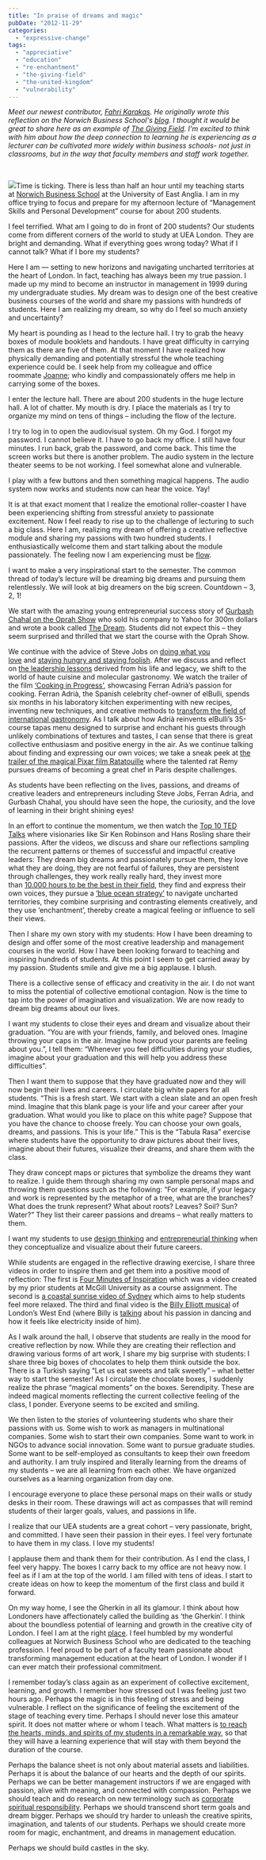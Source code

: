```yaml
---
title: "In praise of dreams and magic"
pubDate: "2012-11-29"
categories: 
  - "expressive-change"
tags: 
  - "appreciative"
  - "education"
  - "re-enchantment"
  - "the-giving-field"
  - "the-united-kingdom"
  - "vulnerability"
---
```


_Meet our newest contributor, [Fahri Karakas](https://organizationunbound.org/fahri-karakas/). He originally wrote this reflection on the Norwich Business School's [blog](http://ueanbs.wordpress.com/2012/11/08/in-praise-of-magic-and-dreams-in-management-education-reflections-on-an-extraordinary-lecture/). I thought it would be great to share here as an example of [The Giving Field](/thegivingfield/). I'm excited to think with him about how the deep connection to learning he is experiencing as a lecturer can be cultivated more widely within business schools- not just in classrooms, but in the way that faculty members and staff work together._   

 

[![](http://ueanbs.files.wordpress.com/2012/10/in-london-england-uk-youre_never_too_young_to_dream_big.jpg?w=450&h=225)](http://ueanbs.files.wordpress.com/2012/10/in-london-england-uk-youre_never_too_young_to_dream_big.jpg)Time is ticking. There is less than half an hour until my teaching starts at [Norwich Business School](http://business.uea.ac.uk/) at the University of East Anglia. I am in my office trying to focus and prepare for my afternoon lecture of “Management Skills and Personal Development” course for about 200 students.

I feel terrified. What am I going to do in front of 200 students? Our students come from different corners of the world to study at UEA London. They are bright and demanding. What if everything goes wrong today? What if I cannot talk? What if I bore my students?

Here I am — setting to new horizons and navigating uncharted territories at the heart of London. In fact, teaching has always been my true passion. I made up my mind to become an instructor in management in 1999 during my undergraduate studies. My dream was to design one of the best creative business courses of the world and share my passions with hundreds of students. Here I am realizing my dream, so why do I feel so much anxiety and uncertainty?

My heart is pounding as I head to the lecture hall. I try to grab the heavy boxes of module booklets and handouts. I have great difficulty in carrying them as there are five of them. At that moment I have realized how physically demanding and potentially stressful the whole teaching experience could be. I seek help from my colleague and office roommate [Joanne](http://business.uea.ac.uk/dr-joanne-jin-zhang#s1); who kindly and compassionately offers me help in carrying some of the boxes.

I enter the lecture hall. There are about 200 students in the huge lecture hall. A lot of chatter. My mouth is dry. I place the materials as I try to organize my mind on tens of things – including the flow of the lecture.

I try to log in to open the audiovisual system. Oh my God. I forgot my password. I cannot believe it. I have to go back my office. I still have four minutes. I run back, grab the password, and come back. This time the screen works but there is another problem. The audio system in the lecture theater seems to be not working. I feel somewhat alone and vulnerable.

I play with a few buttons and then something magical happens. The audio system now works and students now can hear the voice. Yay!

It is at that exact moment that I realize the emotional roller-coaster I have been experiencing shifting from stressful anxiety to passionate excitement. Now I feel ready to rise up to the challenge of lecturing to such a big class. Here I am, realizing my dream of offering a creative reflective module and sharing my passions with two hundred students. I enthusiastically welcome them and start talking about the module passionately. The feeling now I am experiencing must be [flow](http://en.wikipedia.org/wiki/Flow_(psychology)).

I want to make a very inspirational start to the semester. The common thread of today’s lecture will be dreaming big dreams and pursuing them relentlessly. We will look at big dreamers on the big screen. Countdown – 3, 2, 1!

We start with the amazing young entrepreneurial success story of [Gurbash Chahal on the Oprah Show](https://www.youtube.com/watch?v=DhOU14E3UOE) who sold his company to Yahoo for 300m dollars and wrote a book called [The Dream](http://books.google.co.uk/books/about/The_Dream.html?id=jiH8UqXUKvgC&redir_esc=y). Students did not expect this – they seem surprised and thrilled that we start the course with the Oprah Show.

We continue with the advice of Steve Jobs on [doing what you love](http://www.youtube.com/watch?v=KuNQgln6TL0&list=FLdLTUveFgF5v5EIEMbS4-pA&index=1&feature=plpp_video) and [staying hungry and staying foolish](http://www.youtube.com/watch?v=UF8uR6Z6KLc). After we discuss and reflect on [the leadership lessons](http://hbr.org/2012/04/the-real-leadership-lessons-of-steve-jobs/) derived from his life and legacy, we shift to the world of haute cuisine and molecular gastronomy. We watch the trailer of the film [‘Cooking in Progress’](http://www.youtube.com/watch?v=BN0eshtAxYA), showcasing Ferran Adrià’s passion for cooking. Ferran Adrià, the Spanish celebrity chef-owner of elBulli, spends six months in his laboratory kitchen experimenting with new recipes, inventing new techniques, and creative methods to [transform the field of international gastronomy](http://onlinelibrary.wiley.com/doi/10.1002/job.461/abstract). As I talk about how Adrià reinvents elBulli’s 35-course tapas menu designed to surprise and enchant his guests through unlikely combinations of textures and tastes, I can sense that there is great collective enthusiasm and positive energy in the air. As we continue talking about finding and expressing our own voices; we take a sneak peek at [the trailer of the magical Pixar film Ratatouille](http://www.youtube.com/watch?v=c3sBBRxDAqk) where the talented rat Remy pursues dreams of becoming a great chef in Paris despite challenges.

As students have been reflecting on the lives, passions, and dreams of creative leaders and entrepreneurs including Steve Jobs, Ferran Adria, and Gurbash Chahal, you should have seen the hope, the curiosity, and the love of learning in their bright shining eyes!

In an effort to continue the momentum, we then watch the [Top 10 TED Talks](http://www.youtube.com/watch?v=GWPQZ9yolWI) where visionaries like Sir Ken Robinson and Hans Rosling share their passions. After the videos, we discuss and share our reflections sampling the recurrent patterns or themes of successful and impactful creative leaders: They dream big dreams and passionately pursue them, they love what they are doing, they are not fearful of failures, they are persistent through challenges, they work really really hard, they invest more than [10.000 hours to be the best in their field](http://blogs.hbr.org/cs/2011/12/a_fast_track_to_10000_hours_of.html), they find and express their own voices, they pursue a [‘blue ocean strategy’](http://hbr.org/2004/10/blue-ocean-strategy/ar/1) to navigate uncharted territories, they combine surprising and contrasting elements creatively, and they use ‘enchantment’, thereby create a magical feeling or influence to sell their views.

Then I share my own story with my students: How I have been dreaming to design and offer some of the most creative leadership and management courses in the world. How I have been looking forward to teaching and inspiring hundreds of students. At this point I seem to get carried away by my passion. Students smile and give me a big applause. I blush.

There is a collective sense of efficacy and creativity in the air. I do not want to miss the potential of collective emotional contagion. Now is the time to tap into the power of imagination and visualization. We are now ready to dream big dreams about our lives.

I want my students to close their eyes and dream and visualize about their graduation. “You are with your friends, family, and beloved ones. Imagine throwing your caps in the air. Imagine how proud your parents are feeling about you.”, I tell them: “Whenever you feel difficulties during your studies, imagine about your graduation and this will help you address these difficulties”.

Then I want them to suppose that they have graduated now and they will now begin their lives and careers. I circulate big white papers for all students. “This is a fresh start. We start with a clean slate and an open fresh mind. Imagine that this blank page is your life and your career after your graduation. What would you like to place on this white page? Suppose that you have the chance to choose freely. You can choose your own goals, dreams, and passions. This is your life.” This is the “Tabula Rasa” exercise where students have the opportunity to draw pictures about their lives, imagine about their futures, visualize their dreams, and share them with the class.

They draw concept maps or pictures that symbolize the dreams they want to realize. I guide them through sharing my own sample personal maps and throwing them questions such as the following: “For example, if your legacy and work is represented by the metaphor of a tree, what are the branches? What does the trunk represent? What about roots? Leaves? Soil? Sun? Water?” They list their career passions and dreams – what really matters to them.

I want my students to use [design thinking](http://www.youtube.com/watch?v=M66ZU2PCIcM&list=FLdLTUveFgF5v5EIEMbS4-pA&index=24&feature=plpp_video) and [entrepreneurial thinking](http://www.youtube.com/watch?v=PF3zSo9jFuk) when they conceptualize and visualize about their future careers.

While students are engaged in the reflective drawing exercise, I share three videos in order to inspire them and get them into a positive mood of reflection: The first is [Four Minutes of Inspiration](http://www.youtube.com/watch?v=-fxZuE9LH2Y&list=FLdLTUveFgF5v5EIEMbS4-pA&index=28&feature=plpp_video%20) which was a video created by my prior students at McGill University as a course assignment. The second is [a coastal sunrise video of Sydney](http://www.youtube.com/watch?v=TfSfghXk31M&list=FLdLTUveFgF5v5EIEMbS4-pA&index=3&feature=plpp_video) which aims to help students feel more relaxed. The third and final video is the [Billy Elliott musical](http://www.youtube.com/watch?v=-a_kJbRylYQ) of London’s West End (where Billy is [talking](http://www.youtube.com/watch?v=s1ttNoEl7ng) about his passion in dancing and how it feels like electricity inside of him).

As I walk around the hall, I observe that students are really in the mood for creative reflection by now. While they are creating their reflection and drawing various forms of art work, I share my big surprise with students: I share three big boxes of chocolates to help them think outside the box. There is a Turkish saying “Let us eat sweets and talk sweetly” – what better way to start the semester! As I circulate the chocolate boxes, I suddenly realize the phrase “magical moments” on the boxes. Serendipity. These are indeed magical moments reflecting the current collective feeling of the class, I ponder. Everyone seems to be excited and smiling.

We then listen to the stories of volunteering students who share their passions with us. Some wish to work as managers in multinational companies. Some wish to start their own companies. Some want to work in NGOs to advance social innovation. Some want to pursue graduate studies. Some want to be self-employed as consultants to keep their own freedom and authority. I am truly inspired and literally learning from the dreams of my students – we are all learning from each other. We have organized ourselves as a learning organization from day one.

I encourage everyone to place these personal maps on their walls or study desks in their room. These drawings will act as compasses that will remind students of their larger goals, values, and passions in life.

I realize that our UEA students are a great cohort – very passionate, bright, and committed. I have seen their passion in their eyes. I feel very fortunate to have them in my class. I love my students!

I applause them and thank them for their contribution. As I end the class, I feel very happy. The boxes I carry back to my office are not heavy now. I feel as if I am at the top of the world. I am filled with tens of ideas. I start to create ideas on how to keep the momentum of the first class and build it forward.

On my way home, I see the Gherkin in all its glamour. I think about how Londoners have affectionately called the building as ‘the Gherkin’. I think about the boundless potential of learning and growth in the creative city of London. I feel I am at the right [place](http://www.uea.ac.uk/hum/creativity). I feel humbled by my wonderful colleagues at Norwich Business School who are dedicated to the teaching profession. I feel proud to be part of a faculty team passionate about transforming management education at the heart of London. I wonder if I can ever match their professional commitment.

I remember today’s class again as an experiment of collective excitement, learning, and growth. I remember how stressed out I was feeling just two hours ago. Perhaps the magic is in this feeling of stress and being vulnerable. I reflect on the significance of feeling the excitement of the stage of teaching every time. Perhaps I should never lose this amateur spirit. It does not matter where or whom I teach. What matters is [to reach the hearts, minds, and spirits of my students in a remarkable way](http://jme.sagepub.com/content/35/2/198.abstract), so that they will have a learning experience that will stay with them beyond the duration of the course.

Perhaps the balance sheet is not only about material assets and liabilities. Perhaps it is about the balance of our hearts and the depth of our spirits. Perhaps we can be better management instructors if we are engaged with passion, alive with meaning, and connected with compassion. Perhaps we should teach and do research on new terminology such as [corporate spiritual responsibility](https://ueaeprints.uea.ac.uk/39201/). Perhaps we should transcend short term goals and dream bigger. Perhaps we should try harder to unleash the creative spirits, imagination, and talents of our students. Perhaps we should create more room for magic, enchantment, and dreams in management education.

Perhaps we should build castles in the sky.
